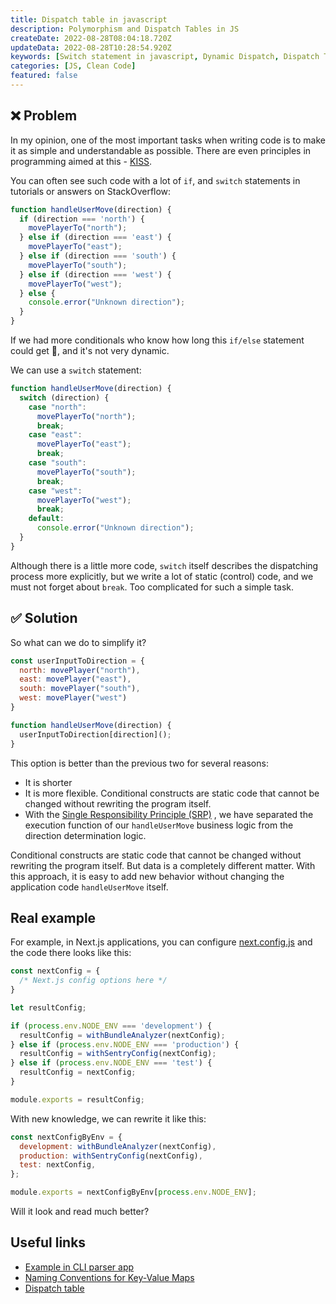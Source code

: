 ```yaml
---
title: Dispatch table in javascript
description: Polymorphism and Dispatch Tables in JS
createDate: 2022-08-28T08:04:18.720Z
updateData: 2022-08-28T10:28:54.920Z
keywords: [Switch statement in javascript, Dynamic Dispatch, Dispatch Tables, Conditionals in JavaScript, Polymorphism in JavaScript]
categories: [JS, Clean Code]
featured: false
---
```


## ❌ Problem

In my opinion, one of the most important tasks when writing code is to make it as simple and understandable as possible.
There are even principles in programming aimed at this - [KISS](https://en.wikipedia.org/wiki/KISS_principle).

You can often see such code with a lot of `if`, and `switch` statements in tutorials or answers on StackOverflow:

```js
function handleUserMove(direction) {
  if (direction === 'north') {
    movePlayerTo("north");
  } else if (direction === 'east') {
    movePlayerTo("east");
  } else if (direction === 'south') {
    movePlayerTo("south");
  } else if (direction === 'west') {
    movePlayerTo("west");
  } else {
    console.error("Unknown direction");
  }
}
```

If we had more conditionals who know how long this `if/else` statement could get 🤯, and it's not very dynamic.

We can use a `switch` statement:

```js
function handleUserMove(direction) {
  switch (direction) {
    case "north":
      movePlayerTo("north");
      break;
    case "east":
      movePlayerTo("east");
      break;
    case "south":
      movePlayerTo("south");
      break;
    case "west":
      movePlayerTo("west");
      break;
    default:
      console.error("Unknown direction");
  }
}
```

Although there is a little more code, `switch` itself describes the dispatching process more explicitly, but we write a
lot of static (control) code, and we must not forget about `break`. Too complicated for such a simple task.

## ✅ Solution

So what can we do to simplify it?

```js
const userInputToDirection = {
  north: movePlayer("north"),
  east: movePlayer("east"),
  south: movePlayer("south"),
  west: movePlayer("west")
}

function handleUserMove(direction) {
  userInputToDirection[direction]();
}
```

This option is better than the previous two for several reasons:

- It is shorter
- It is more flexible. Conditional constructs are static code that cannot be changed without rewriting the program
  itself.
- With
  the [Single Responsibility Principle (SRP)](https://www.freecodecamp.org/news/solid-principles-single-responsibility-principle-explained)
  , we have separated the execution function of our `handleUserMove` business logic from the direction determination
  logic.

Conditional constructs are static code that cannot be changed without rewriting the program itself.
But data is a completely different matter.
With this approach, it is easy to add new behavior without changing the application code `handleUserMove` itself.

## Real example

For example, in Next.js applications, you can
configure [next.config.js](https://nextjs.org/docs/api-reference/next.config.js/introduction) and the code there looks
like this:

```js
const nextConfig = {
  /* Next.js config options here */
}

let resultConfig;

if (process.env.NODE_ENV === 'development') {
  resultConfig = withBundleAnalyzer(nextConfig);
} else if (process.env.NODE_ENV === 'production') {
  resultConfig = withSentryConfig(nextConfig);
} else if (process.env.NODE_ENV === 'test') {
  resultConfig = nextConfig;
}

module.exports = resultConfig;
```

With new knowledge, we can rewrite it like this:

```js
const nextConfigByEnv = {
  development: withBundleAnalyzer(nextConfig),
  production: withSentryConfig(nextConfig),
  test: nextConfig,
};

module.exports = nextConfigByEnv[process.env.NODE_ENV];
```

Will it look and read much better?

## Useful links

- [Example in CLI parser app](https://github.com/Shramkoweb/CLI-diff-generator/blob/develop/src/parsers.js#L31)
- [Naming Conventions for Key-Value Maps](https://softwareas.com/naming-conventions-for-key-value-maps/)
- [Dispatch table](https://en.wikipedia.org/wiki/Dispatch_table)
